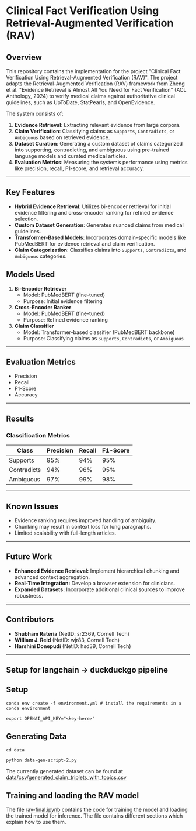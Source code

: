# Clinical Fact Verification Using Retrieval-Augmented Verification (RAV)

## Overview
This repository contains the implementation for the project "Clinical Fact Verification Using Retrieval-Augmented Verification (RAV)". The project adapts the Retrieval-Augmented Verification (RAV) framework from Zheng et al. "Evidence Retrieval is Almost All You Need for Fact Verification" (ACL Anthology, 2024) to verify medical claims against authoritative clinical guidelines, such as UpToDate, StatPearls, and OpenEvidence.

The system consists of:
1. **Evidence Retrieval**: Extracting relevant evidence from large corpora.
2. **Claim Verification**: Classifying claims as `Supports`, `Contradicts`, or `Ambiguous` based on retrieved evidence.
3. **Dataset Curation**: Generating a custom dataset of claims categorized into supporting, contradicting, and ambiguous using pre-trained language models and curated medical articles.
4. **Evaluation Metrics**: Measuring the system’s performance using metrics like precision, recall, F1-score, and retrieval accuracy.

---

## Key Features
- **Hybrid Evidence Retrieval**: Utilizes bi-encoder retrieval for initial evidence filtering and cross-encoder ranking for refined evidence selection.
- **Custom Dataset Generation**: Generates nuanced claims from medical guidelines.
- **Transformer-Based Models**: Incorporates domain-specific models like PubMedBERT for evidence retrieval and claim verification.
- **Claim Categorization**: Classifies claims into `Supports`, `Contradicts`, and `Ambiguous` categories.

## Models Used
1. **Bi-Encoder Retriever**
   - Model: PubMedBERT (fine-tuned)
   - Purpose: Initial evidence filtering
2. **Cross-Encoder Ranker**
   - Model: PubMedBERT (fine-tuned)
   - Purpose: Refined evidence ranking
3. **Claim Classifier**
   - Model: Transformer-based classifier (PubMedBERT backbone)
   - Purpose: Classifying claims as `Supports`, `Contradicts`, or `Ambiguous`

---

## Evaluation Metrics
   - Precision
   - Recall
   - F1-Score
   - Accuracy

---

## Results
### Classification Metrics
| Class            | Precision | Recall | F1-Score |
|------------------|-----------|--------|----------|
| Supports         | 95%       | 94%    | 95%      |
| Contradicts      | 94%       | 96%    | 95%      |
| Ambiguous        | 97%       | 99%    | 98%      |

---

## Known Issues
- Evidence ranking requires improved handling of ambiguity.
- Chunking may result in context loss for long paragraphs.
- Limited scalability with full-length articles.

---

## Future Work
- **Enhanced Evidence Retrieval:** Implement hierarchical chunking and advanced context aggregation.
- **Real-Time Integration:** Develop a browser extension for clinicians.
- **Expanded Datasets:** Incorporate additional clinical sources to improve robustness.

---

## Contributors
- **Shubham Rateria** (NetID: sr2369, Cornell Tech)
- **William J. Reid** (NetID: wjr83, Cornell Tech)
- **Harshini Donepudi** (NetID: hsd39, Cornell Tech)

---

## Setup for langchain -> duckduckgo pipeline
## Setup 

```
conda env create -f environment.yml # install the requirements in a conda environment

export OPENAI_API_KEY="<key-here>"
```

## Generating Data

```
cd data

python data-gen-script-2.py
```

The currently generated dataset can be found at [data/csv/generated_claim_triplets_with_topics.csv](data/csv/generated_claim_triplets_with_topics.csv)

## Training and loading the RAV model

The file [rav-final.ipynb](rav-final.ipynb) contains the code for training the model and loading the trained model for inference. The file contains different sections which explain how to use them.